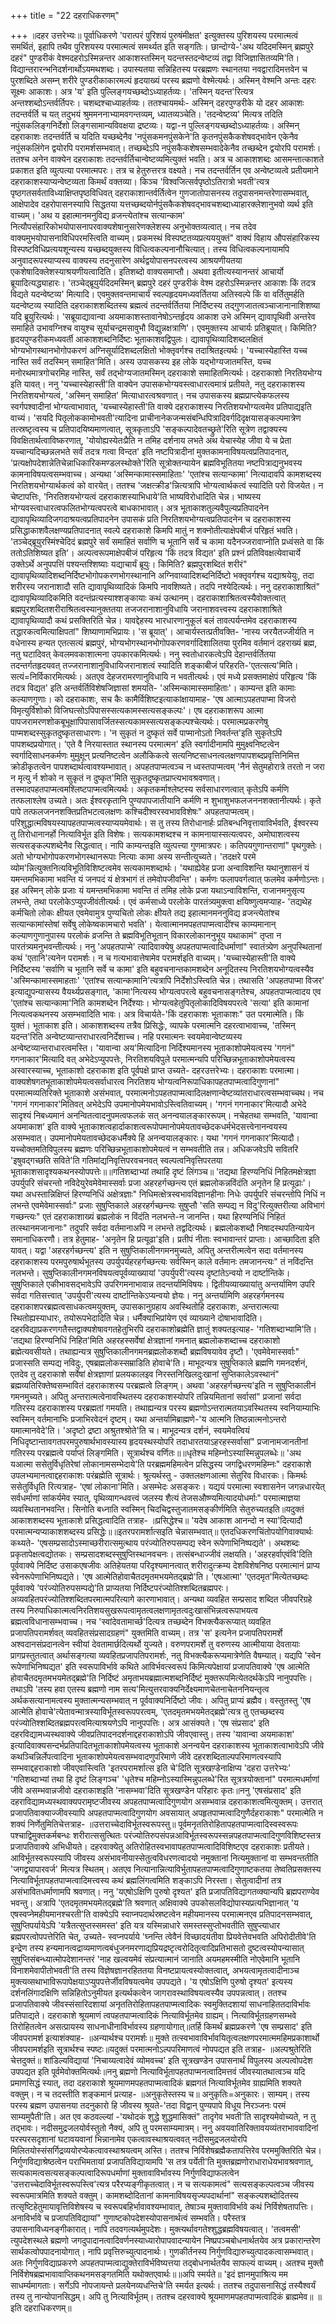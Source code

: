 +++
title = "22 दहराधिकरणम्"

+++
॥दहर उत्तरेभ्यः॥ पूर्वाधिकरणे 'परात्परं पुरिशयं पुरुषंमीक्षत' इत्युक्तस्य पुरिशयस्य परमात्मत्वं समर्थितं, इहापि तथैव पुरिशयस्य परमात्मत्वं समर्थ्यत इति सङ्गतिः। छान्दोग्ये-'अथ यदिदमस्मिन् ब्रह्मपुरे दहरं" पुण्डरीकं वेश्मदहरोऽस्मिन्नन्तर आकाशस्तस्मिन् यदन्तस्तदन्वेष्टव्यं तद्वा विजिज्ञासितव्यमि'ति। विद्यान्तरारन्भनिदर्शनार्थोऽयमथशब्दः। उपास्यतया सन्निहितस्य परब्रह्मणः स्थानतया नवद्वारादिमत्तवेन च पुरशब्दिते असम्न् शरीरे पुण्डरीकाकारमल्पं हृदयाख्यं परस्य ब्रह्मणो वेश्मेत्यर्थः। अस्मिन् वेश्मनि अन्तः दहरः सूक्ष्मः आकाशः। अत्र 'य' इति पुल्लिङ्गयच्छब्दोऽध्याहर्तव्यः। 'तस्मिन् यदन्त'रित्यत्र अन्तश्शब्दोऽन्तर्वर्तिपरः। चशब्दश्चाध्याहर्तव्यः। ततश्चायमर्थः- अस्मिन् दहरपुण्डरीके यो दहर आकाशः तदन्तर्वर्ति च यत् तदुभयं श्रुममननाभ्यामवगन्तव्यम्, ध्यातव्यञ्चेति। 'तदन्वेष्टव्य' मित्यत्र तदिति नपुंसकलिङ्गनिर्देशो लिङ्गसामान्यविवक्षया द्रष्टव्यः। यद्वा-न पुल्लिङ्गयच्छब्दोऽध्याहर्तव्यः। अस्मिन् दहराकाशः तदन्तर्वर्ति च यदिति यच्छब्देनैव 'नपुंसकमनपुंसकेने'ति कृतनपुंसकैकशेषवद्भावेन एकेनैव नपुंसकलिंगेन द्वयोरपि परामर्शसम्भवात्। तच्छब्देऽपि नपुंसकैकशेषसम्भवादेकेनैव तच्छब्देन द्वयोरपि परामर्शः। ततश्च अनेन वाक्येन दहराकाशः तदन्तर्वर्तिचान्वेष्टव्यमित्युक्तं भवति। अत्र च आकाशशब्दः आसमन्तात्काशते प्रकाशत इति व्युत्पत्या परमात्मपरः। तत्र च हेतुरुत्तरत्र वक्ष्यते। नच तदन्तर्वर्तिन एव अन्वेष्टव्यत्वे प्रतीयमाने दहराकाशस्याप्यन्वेष्टव्यता किमर्थं वक्तव्या। किञ्च 'विश्वजित्सर्वपृष्ठोऽतिरात्रो भवती'त्यत्र पृष्ठगतसर्वताविध्याक्षिप्तपृष्ठविधिवत् दहराकाशान्तर्वर्तित्वेन गुणजातोपासनस्य तदुपासनमन्तरेणासम्भवात्, आक्षेपादेव दहरोपासनस्यापि सिद्धतया यत्तच्छब्दयोर्नपुंसकैकशेषवद्भावचशब्दाध्याहारक्लेशानुभवो व्यर्थ इति वाच्यम्। 'अथ य इहात्मानमनुविद्य व्रजन्त्येतांश्च सत्यान्काम' नित्यौपसंहारिकोभयोपासनापरवाक्यशेषानुसारेणक्लेशस्य अनुभोक्तव्यत्वात्। नच तदेव वाक्यमुभयोपासनाविधिपरमस्त्विति वाच्यम्। प्रकमस्थं विस्पष्टतव्यप्रत्यययुक्तं" वाक्यं विहाय औपसंहारिकस्य विस्पष्टविधिप्रत्ययशून्यस्य यच्छब्दयुक्तस्य विधित्वकल्पनानौचित्यात्। तस्य विधित्वकल्पनायामपि अनुवादरूपस्याप्यस्य वाक्यस्य तदनुसारेण अर्थद्वयोपासनपरत्वस्य आश्रयणीयतया एकशेषादिक्लेशस्याश्रयणीयत्वादिति। इतिशब्दो वाक्यसमाप्तौ। अथवा इतीत्यस्यानन्तरं आचार्यो ब्रूयादित्यद्ध्याहारः। 'तञ्चेद्ब्रूयुर्यदिदमस्मिन् ब्रह्मपुरे दहरं पुण्डरीकं वेश्म दहरोऽस्मिन्नन्तर आकाशः किं तदत्र विद्यते यदन्वेष्टव्य' मित्यादि। एवमुक्तवन्तमाचार्यं स्वल्पहृदयमध्यवर्तितया अतिस्वल्पे किं वा वर्तितुमर्हति यदन्वेष्टव्य स्यादिति दहराकाशशब्दितस्य ब्रह्मत्वं तदन्तर्वर्तितया निर्दिष्टस्य तद्गुणजातत्वञ्चाजानानाशिशष्या यदि ब्रूयुरित्यर्थः। 'सब्रूयाद्यावान्वा अयमाकाशस्तावानेषोऽन्तर्हृदय आकाश उभे अस्मिन् द्यावापृथिवी अन्तरेव समाहिते उभावग्निश्च वायुश्च सूर्याचन्द्रमसावुभौ विद्युन्नक्षत्राणि'। एवमुक्तस्य आचार्यः प्रतिब्रूयात्। किमिति? हृदयपुण्डरीकमध्यवर्ती आकाशशब्दनिर्दिष्टः भूताकाशवद्विपुलः। द्यावापृथिव्यादिशब्दलक्षितं भोग्यभोगस्थानभोगोपकरणं अग्निसूर्यादिशब्दलक्षितो भोक्तृवर्गश्च तदाश्रितइत्यर्थः। 'यच्चास्येहास्ति यच्च नास्ति सर्वं तदस्मिन् समाहित'मिति। अस्य उपासकस्य इह लोके यद्भोग्यजातमस्ति, यच्च मनोरथमात्रगोचरमिह नास्ति, सर्वं तद्भोग्यजातमस्मिन् दहराकाशे समाहितमित्यर्थः। दहराकाशो निरतियभोग्य इति यावत्। ननु 'यच्चास्येहास्ती'ति वाक्येन उपासकभोग्यवस्त्वाधारत्वमात्रं प्रतीयते, नतु दहराकाशस्य निरतिशयभोग्यत्वं, 'अस्मिन् समाहित' मित्याधारत्वश्रवणात्। नच उपासकस्य ब्रह्मप्राप्त्येकफलस्य स्वर्गपश्वादीनां भोग्यत्वाभावात्, 'यच्चास्येहास्ती'ति वाक्ये दहराकाशस्य निरतिशयभोग्यत्वमेव प्रतिपाद्यइति वाच्यं। 'सयदि पितृलोककामोभवती'त्यादिना प्राचीनानेकजन्मसंबन्धिपित्रादिवर्गदिदृक्षयासङ्कल्पमात्रेण तत्स्रष्टृत्वस्य च प्रतिपादयिष्यमाणत्वात्, सूत्रकृताऽपि 'सङ्कल्पादेवतच्छ्रुते'रिति सूत्रेण तद्वाक्यस्य विवक्षितार्थत्वाविष्करणात्, 'योयोह्यस्येतःप्रैति न तमिह दर्शनाय लभते अथ येचास्येह जीवा ये च प्रेता यच्चान्यदिच्छन्नलभते सर्वं तदत्र गत्वा विन्दत' इति नष्टपित्रादीनां मुक्तकामनाविषयत्वप्रतिपादनात्, 'प्रत्यक्षोपदेशान्नेतिचेन्नाधिकारिकमण्डलस्थोक्ते'रिति सूत्रोक्तन्यायेन ब्रह्मविभूतितया नष्टपित्राद्यनुभवस्य कामनाविषयत्वसम्भवाच्च। अन्यथा 'अस्मिन्कामास्समाहिताः' 'एतांश्च सत्यान्कामा' नित्यादावपि कामशब्दस्य निरतिशयभोग्यार्थकत्वं को वारयेत्। ततश्च 'जक्षत्क्रीड'न्नित्यत्रापि भोग्यत्वार्थकत्वं स्यादिति परो विजयेत। न चेष्टापत्तिः, 'निरतिशयभोग्यत्वं दहराकाशस्याभिधाये'ति भाष्यविरोधादिति चेन्न। भाष्यस्य भोग्यवस्त्वाधारत्वफलितभोग्यत्वपरत्वे बाधकाभावात्। अत्र भूताकाशतुल्यवैपुल्यप्रतिपादनेन द्यावापृथिव्यादिजगदाश्रयत्वप्रतिपादनेन उपासकं प्रति निरतिशयभोग्यत्वप्रतिपादनेन च दहराकाशस्य प्रसिद्धाकाशवैलक्षण्यप्रतिपादनात् स्वल्पे दहराकाशे किमपि मातुं न शक्नोतीत्याक्षेपबीजं परिहृतं भवति। 'तञ्चेद्ब्रूयुरस्मिंश्चेदिदं ब्रह्मपुरे सर्वं समाहितं सर्वाणि च भूतानि सर्वे च कामा यदैनज्जरावाप्नोति प्रध्वंसते वा किं ततोऽतिशिष्यत इति'। अल्पत्वरूपमाक्षेपबीजं परिहृत्य 'किं तदत्र विद्यत' इति प्रश्नं प्रतिविवक्षत्येवाचार्ये उक्तेऽर्थे अनुपपत्तिं पश्यन्तश्शिष्याः यद्याचार्यं ब्रूयुः। किमिति? ब्रह्मपुरशब्दितं शरीरं" द्यावापृथिव्यादिशब्दनिर्दिष्टभोगोपकरणभोगस्थानानि अग्निवाय्वादिशब्दनिर्दिष्टो भक्तृवर्गश्च यद्याश्रयेयुः, तदा शरीरस्य जरानाशादौ सति द्यावापृथिव्यादिकं किमपि नावशिष्यते। तदपि नश्येदित्यर्थः। ननु दहराकाशाश्रितं" द्यावापृथिव्यादिकमिति वदन्तंप्रत्यस्याश्शङ्कायाः कथं उत्थानम्। दहराकाशाश्रितत्वस्यैवोक्तत्वात् ब्रह्मपुरशब्दितशरीराश्रितत्वस्यानुक्ततया तजजरानाशानुविधायि जरानाशवत्त्वस्य दहराकाशाश्रिते द्यावापृथिव्यादौ कथं प्रसक्तिरिति चेन्न। यावद्देहस्य भारधारणानुकूलं बलं तावत्पर्यन्तमेव दहराकाशस्य तद्धारकत्वमित्याक्षिपतां" शिष्याणामभिप्रायः। 'स ब्रूयात्'। आचार्यस्तत्प्रतीवक्ति- 'नास्य जरयैतज्जीर्यति न वधेनास्य हन्यत एतत्सत्यं ब्रह्मपुरं, भोग्यभोगस्थानभोगोपकरणवर्गादिशालितया पुरमिव वर्तमानं दहराख्यं ब्रह्म, नतु घटादिवत् केवलमवकाशात्मना उपकारकमित्यर्थः। ननु स्वतोधारकत्वेऽपि देहान्तर्वर्तितया तदन्तर्गतहृदयवत् तज्जरानाशानुविधायिजरानाशत्वं स्यादिति शङ्काबीजं परिहरति-'एतत्सत्य'मिति। सत्यं=निर्विकारमित्यर्थः। अतएव देहजरामरणानुविधायि न भवतीत्यर्थः। एवं मध्ये प्रसक्तमाक्षेपं परिहृत्य 'किं तदत्र विद्यत' इति अन्तर्वर्तिविशेषजिज्ञासां शमयति- 'अस्मिन्कामास्समाहिताः'। काम्यन्त इति कामाः कल्याणगुणाः। को दहराकाशः, सच कैः कामैर्विशिष्टइत्याकांक्षायामाह- 'एष आत्माऽपहतपाप्मा विजरो विमृत्युर्विशोको विजिघत्सोऽपिपासस्सत्यकामस्सत्यसङ्कल्पः'। एष दहराकाशरूप आत्मा पापजरामरणशोकबूभूक्षापिपासावर्जितस्सत्यकामस्सत्यसङ्कल्पश्चेत्यर्थः। परमात्मप्रकरणेषु पाप्मशब्दस्सुकृतदुष्कृतसाधारणः। 'न सुकृतं न दुष्कृतं सर्वे पाप्मानोऽतो निवर्तन्त'इति सुकृतेऽपि पापशब्दप्रयोगात्। 'एते वै निरयास्तात स्थानस्य परमात्मन' इति स्वर्गादीनामपि मुमुक्ष्वनिष्टत्वेन स्वर्गादिसाधनकर्मणः मुमुक्षून् प्रत्यनिष्टत्वेन अलौकिकत्वे सत्यनिष्टसाधनत्वलक्षणपापशब्दप्रवृत्तिनिमित्त क्रोडीकृतत्वेन पापशब्दार्थत्वावश्यम्भावात्। अपहतपाप्मत्वञ्च न ध्वस्तपाप्मत्वम् 'नैनं सेतुमहोरात्रे तरतो न जरा न मृत्यु र्न शोको न सुकृतं न दुष्कृत'मिति सुकृतदुष्कृतप्राप्त्यभावश्रवणात्। तस्मादपहतपाप्मत्वमश्लिष्टपाप्मत्वमित्यर्थः। अकृतकर्माश्लेष्टस्य सर्वसाधारणत्वात् कृतेऽपि कर्मणि तत्फलाश्लेष उच्यते। अतः ईश्वरकृतानि पुण्यपापजातीयानि कर्मणि न शुभाशुभफलजननशक्तानीत्यर्थः। कृते पापे तत्फलजननशक्तिप्रतिभटत्वलक्षणः कश्चिदीश्वरस्वभावविशेषः" अपहतपाप्मत्वम्। परिशुद्धात्मविषयस्यापहतपाप्मत्वस्याप्ययमेवार्थः। स तु तस्य तिरोधानार्हः प्रतिबन्धनिवृत्तावाविर्भवति, ईश्वरस्य तु तिरोधानानर्हो नित्याविर्भूत इति विशेषः। सत्यकामशब्दश्च न कामनायास्सत्यत्वपरः, अमोघाशत्वस्य सत्यसङ्कल्पशब्देनैव सिद्धत्वात्। नापि काम्यन्तइति व्युत्पत्त्या गुणमात्रपरः। कतिपयगुणान्तराणां" पृथगुक्तेः। अतो भोग्यभोगोपकरणभोगस्थानरूपाः नित्याः कामा अस्य सन्तीत्युच्यते। 'तदक्षरे परमे व्योम'न्नित्युक्तनित्यविभूतिविशिष्टत्वमेव सत्यकामशब्दार्थः। 'यथाह्येवेह प्रजा अन्वाविशन्ति यथानुशासनं यं यमन्तमभिकामा भवन्ति यं जनपदं यं क्षेत्रभागं तं तमेवोपजीवन्ति'। कर्मणः फलापवर्गत्वात् फलमेव कर्मणोऽन्तः। इह अस्मिन् लोके प्रजाः यं यमन्तमभिकामा भवन्ति तं तमिह लोके प्रजा यथाऽन्वाविशन्ति, राजानमनुसृत्य लभन्ते, तथा परलोकेऽप्युपजीवंतीत्यर्थः। एवं कर्मसाध्ये परलोके पारतंत्र्यमुक्त्वा क्षयिष्णुत्वमप्याह- 'तद्यथेह कर्मचितो लोकः क्षीयत एवमेवामुत्र पुण्यचितो लोकः क्षीयते तद्य इहात्मानमननुविद्य व्रजन्त्येतांश्च सत्यान्कामांस्तेषां सर्वेषु लोकेष्वकामचारो भवति'। येत्वात्मानमपहतपाप्मत्वादींश्च काम्यमानान् कल्याणगुणानुपास्य परलोकं व्रजन्ति ते ब्रह्मविभूतिभूतान् विकारलोकाननुभूय यथाकामं" तृप्ता न पारतंत्र्यमनुभवन्तीत्यर्थः। ननु 'अपहतपाप्मे' त्यादिवाक्येषु अपहतपाप्मत्वादिधर्माणां" स्वातंत्र्येण अनुपस्थितानां कथं 'एतानि'त्यनेन परामर्शः। न च गत्यभावात्तेषामेव परामर्शइति वाच्यम्। 'यच्चास्येहास्ती'ति वाक्ये निर्दिष्टस्य 'सर्वाणि च भूतानि सर्वे च कामा' इति बहुवचनान्तकामशब्देन अनूदितस्य निरतिशयभोग्यत्वस्यैव 'अस्मिन्कामास्समाहताः' 'एतांश्च सत्यान्कामानि'त्यत्रापि निर्देशोऽस्त्विति चेन्न। तथासति 'अपहतपाप्मा विजर' इत्याद्युपन्यासस्य वैयर्थ्यप्रसङ्गात्, 'कामा'नित्यस्य भोग्यत्वपरत्वे बहुवचनासङ्गतेश्च, अपहतपाप्मत्वादय एव 'एतांश्च सत्यान्कामा'निति कामशब्देन निर्देश्याः। भोग्यत्वहेतुपितृलोकादिविषयपरत्वे 'सत्या' इति कामानां नित्यत्वकथनस्य असम्भवादिति भावः। अत्र विचार्यते-'किं दहराकाशः भूताकाशः" उत परमात्मेति। किं युक्तं। भूताकाश इति। आकाशशब्दस्य तत्रैव प्रिसिद्धेः, व्यापके परमात्मनि दहरत्वाभावाच्च, 'तस्मिन् यदन्त'रिति अन्वेष्टव्यान्तराधारत्वनिर्देशाच्च। नहि परमात्मनः स्वयमेवान्वेष्टव्यस्य अन्वेष्टव्यान्तराधारत्वमस्ति। 'यावान्वा अय'मित्यादिना निर्दिश्यमानस्य भूताकाशोपमेयत्वस्य 'गगनं" गगनाकार'मित्यादि वत् अभेदेऽप्युपपत्तेः, निरतिशयविपुले परमात्मन्यपि परिच्छिन्नभूताकाशोपमेयत्वस्य अस्वारस्याच्च, भूताकाशो दहराकाश इति पूर्वपक्षे प्राप्त उच्यते- दहरउत्तरेभ्यः। दहराकाशः परमात्मा। वाक्यशेषगतभूताकाशोपमेयत्वसर्वाधारत्व निरतिशय भोग्यत्वनिरूपाधिकापहतपाप्मत्वादिगुणानां" परमात्मव्यतिरिक्ते भूताकाशे असंभवात्, परमात्मनोऽपहतपाप्मत्वादिलक्षणान्वेष्टव्यांतराधारत्वसम्भवाच्चथ। नच 'गगनं गगनाकार'मितिवत् अभेदेऽपि उपमानोपमेयभावोऽस्त्वितिवाच्यम्। 'गगनं गगनाकार'मित्यादौ अभेदे सादृश्यं निबध्यमानं अनन्वितत्वादनुपमत्वफलकं सत् अनन्वयालङ्काररूपम्। नचेहतथा सम्भवति, 'यावान्वा अयमाकाश' इति वाक्ये भूताकाशत्वहार्दाकाशत्वरूपोपमानोपमेयतावच्छेदकधर्मभेदसत्त्वेनानन्वयस्य असम्भवात्। उपमानोपमेयतावच्छेदकधर्मैक्ये हि अनन्वयालङ्कारः। यथा 'गगनं गगनाकार'मित्यादौ। यच्चोक्तमतिविपुलस्य ब्रह्मणः परिच्छिन्नभूताकाशोपमेयत्वं न सम्भवतीति तन्न। अधिकजवेऽपि सवितरि 'इषुवद्गच्छति सविते'ति गतिमांद्यनिवृत्तिपरवचनवत् स्वल्पत्वनिवृत्तिपरतया भूताकाशसादृश्यकथनस्योपपत्तेः॥॥गतिशब्दाभ्यां तथाहि दृष्टं लिंगञ्च॥ 'तद्यथा हिरण्यनिधिं निहितमक्षेत्रज्ञा उपर्युपरि संचरन्तो नविदेयुरेवमेवेमास्सर्वाः प्रजा अहरहर्गच्छन्त्य एतं ब्रह्मलोकन्नविंदंति अनृतेन हि प्रत्यूढाः'। यथा अधस्तान्निक्षिप्तं हिरण्यनिधिं अक्षेत्रज्ञाः" निधिमत्क्षेत्रस्वभावविज्ञानहीनाः निधेः उपर्युपरि संचरन्तोपि निधिं न लभन्ते एवमेवेमास्सर्वाः" प्रजाः सुषुप्तिकाले अहरहर्गच्छन्त्यः सुषुप्तौ 'सति सम्पद्य न विदु'रित्युक्तरीत्या अविभागं गच्छन्त्यः" एतं दहराकाशाख्यं ब्रह्मलोकं न विंदंति नलभन्ते-न जानन्ति। यथा हिरण्यनिधिं निहितं तत्स्थानमजानानाः" तदुपरि सर्वदा वर्तमानाअपि न लभन्ते तद्वदित्यर्थः। ब्रह्मलोकशब्दौ निषादस्थपतिन्यायेन समानाधिकरणौ। तत्र हेतुमाह- 'अनृतेन हि प्रत्यूढा'इति। प्रतीपं नीताः स्वभावान्तरं प्राप्ताः। आच्छादिता इति यावत्। यद्वा 'अहरहर्गच्छन्त्य' इति न सुषुप्तिकालीनगमनमुच्यते, अपितु अन्तरीत्मत्वेन सदा वर्तमानस्य दहराकाशस्य परमपुरुषार्थभूतस्य उपर्युपर्यहरहर्गच्छन्त्यः सर्वस्मिन् काले वर्तमानः तमजानन्त्यः" तं नविंदन्ति नलभन्ते। सुषुप्तिकालीनगमनविषयत्वपूर्वव्याख्यायां 'उपर्युपरी'त्यस्य दृष्टांतेऽन्वयो न दार्ष्टान्तिके। सुषुप्तिकाले एकीभावसद्भावेऽपि उपरिगमनाभावान्न तदन्तर्यामिविषयः। द्वितीयव्याख्यायांतु अन्तर्यामिण उपरि सर्वदा गतिसत्त्वात् 'उपर्युपरी'त्यस्य दार्ष्टान्तिकेऽप्यन्वयो ज्ञेयः। ननु अन्तर्यामिणि अहरहर्गमनस्य दहराकाशपरब्रह्मत्वसाधकत्वमयुक्तम्, उपासकानुग्रहाय अवस्थितोहि दहराकाशः, अन्तरात्मत्या स्थितोह्यस्याधारः, तयोरूपभेदादिति चेन्न। धर्मैक्याभिप्रांयेण एवं व्याख्याने दोषाभावादिति। दहरविद्याप्रकरणगतैस्तद्वाक्यशेषावगतहेतुभिरपि दहराकाशोब्रह्मेति ज्ञातुं शक्यतइत्याह- 'गतिशब्दाभ्यामि'ति। 'तद्यथा हिरण्यनिधिं निहित'मिति अहरहस्सर्वेषां क्षेत्रज्ञानां गमनात् ब्रह्मलोकशब्दाच्च दहराकाशो ब्रह्मेत्यवसीयते। तथाह्यन्यत्र सुषुप्तिकालीनगमनब्रह्मलोकशब्दौ ब्रह्मविषयावेव दृष्टौ। 'एवमेवेमास्सर्वाः" प्रजास्सति सम्पद्य नविदुः, एषब्रह्मलोकस्सम्राडिति होवाचे'ति। माभूदन्यत्र सुषुप्तिकाले ब्रह्मणि गमनदर्शनं, एतदेव तु दहराकाशे सर्वेषां क्षेत्रज्ञाणां प्रलयकालइव निरस्तनिखिलदुःखानां सुप्तिकालेऽवस्थानं" ब्रह्मव्यतिरिक्तेष्वसम्भावितं दहराकाशस्य परब्रह्मत्वे लिङ्गम्। अथवा 'अहरहर्गच्छन्त्य'इति न सुषुप्तिकालीनं गमनमुच्यते। अपितु अन्तरात्मत्वेनावस्थितस्य दहराकाशस्योपरि तन्नियमितानां सर्वासां" प्रजानां सर्वदा गतिरस्य दहराकाशस्य परब्रह्मतां गमयति। तथाह्यन्यत्र परस्य ब्रह्मणोऽन्तरात्मतयाऽवस्थितस्य स्वनियाम्याभिः स्वस्मिन् वर्तमानाभिः प्रजाभिरवेदनं दृष्टम्। यथा अन्तर्यामिब्राह्मणे-'य आत्मनि तिष्ठन्नात्मनोऽन्तरो यमात्मानवेदे'ति। 'अदृष्टो द्रष्टा अश्रुतश्श्रोते'ति च। माभूदन्यत्र दर्शनं, स्वयमेवत्वियं निधिदृष्टान्तावगतपरमपुरुषार्थभावस्यास्य हृदयस्थस्योपरि तदाधारतयाऽहरहस्सर्वासां" प्रजानामजानतीनां गतिरस्य परब्रह्मत्वे पर्याप्तं लिङ्गमिति। सूत्रार्थश्च वर्णितः॥॥धृतेश्च महिम्नोऽस्यास्मिन्नुपलब्धेः॥ 'अथ यआत्मा ससेतुर्विधृतिरेषां लोकानामसम्भेदाये'ति परब्रह्ममहिमत्वेन प्रसिद्धस्य जगद्विधरणमहिम्नः" दहराकाशे उपलभ्यमानत्वाद्दहराकाशः परंब्रह्मेति सूत्रार्थः। श्रूत्यर्थस्तु - उक्तलक्षणआत्मा सेतुरिव विधारकः। किमर्थः ससेतुर्विधृति रित्यत्राह- 'एषां लोकाना'मिति। असम्भेदः असङ्करः। यद्ययं परमात्मा स्वशासनेन जगन्नधारयेत् सर्वधर्माणां सांकर्यमेव स्यात्, पृथिव्यागन्धवत्त्वं जलस्य शैत्यं तेजसऔष्ण्यमित्यादयोधर्माः" परमात्माज्ञया व्यवस्थितानभवन्ति। सिनोति बध्नाति स्वस्मिन् चिदचिद्वस्तुजातमसङ्कीर्णमिति सेतुरुच्यतइति॥यदुक्तं आकाशशब्दस्य भूताकाशे प्रसिद्धत्वादिति तत्राह- ॥प्रसिद्धेश्च॥ 'यदेष आकाश आनन्दो न स्या'दित्यादौ परमात्मन्यप्याकाशशब्दस्य प्रसिद्धेः॥॥इतरपरामर्शात्सइति चेन्नासम्भवात्॥ एतदधिकरणचिंतोपयोगिवाक्यार्थः कथ्यते- 'एषसम्प्रसादोऽस्माच्छरीरात्समुत्थाय परंज्योतिरुपसम्पद्य स्वेन रूपेणाभिनिष्पद्यते'। अथशब्दः प्रकृतापेक्षत्वद्योतकः। सम्प्रसादशब्दस्सुषुप्तिस्थानवचनः। तत्संबन्धाज्जीवं लक्षयति। 'अहरहर्वाएवंवि'दिति पूर्ववाक्ये निर्दिष्ट उसाकएषजीवः अतिहेयतया परिदृश्यमानत्वात् शरीरादुत्क्रम्य देशविशेषनिष्ठ परमात्मानं प्राप्य स्वेनरूपेणाभिनिष्पद्यते। 'एष आत्मेतिहोवाचैतदमृतमभयमेतद्ब्रह्मे'ति। 'एषआत्मा' 'एतदमृत'मित्येतच्छब्दः पूर्ववाक्ये 'परंज्योतिरुपसम्पद्ये'ति प्राप्यतया निर्दिष्टपरंज्योतिश्शब्दितब्रह्मपरः। अव्यवहितपरंज्योतिश्शब्दितपरमात्मपरित्यागे कारणाभावात्। अन्यथा व्यवहित सम्प्रसाद शब्दित जीवपरिग्रहे तस्य निरुपाधिकात्मत्वनिरतिशयसुखरूपत्वामृतत्वलक्षणामृतत्वदुःखासंभिन्नत्वरूपाभयत्व ब्रह्मत्वविधानासम्भवाच्च। नच 'स्वांदेवतामार्च्छ'दित्यत्र तच्छब्देन विभक्त्यैकरूप्यात् व्यवहित प्रजापतिपरामर्शवत् व्यवहितसंप्रसादग्रहणं" युक्तमिति वाच्यम्। तत्र 'स' इत्यनेन प्रजापतिपरामर्शे अश्वदानसंप्रदानत्वेन स्वीयां देवतामार्छदित्यर्थो युज्यते। वरुणपरामर्शे तु वरुणस्य आत्मीयाया देवतायाः प्रागप्रस्तुतत्वात् अर्थासङ्गत्या व्यवहितप्रजापतिपरामर्शः, नतु विभक्त्यैकरूप्यमात्रेणेति वैषम्यात्। यद्यपि 'स्वेन रूपेणाभिनिष्पद्यत' इति स्वरूपाविर्भावे कथिते आविर्भवत्स्वरूपं किमित्यपेक्षायां प्रजापतिवाक्ये 'एष आत्मेति होवाचैतदमृतमभयमेतद्ब्रह्मे'ति निर्दिष्टं अमृताभयब्रह्मात्मशब्दनिर्दिष्टं मुक्तरूपमित्येतदर्थकेऽपि नानुपपत्तिः। तथाऽपि 'तस्य हवा एतस्य ब्रह्मणो नाम सत्य'मित्युत्तरवाक्यनिर्देक्ष्यमाणचेतनाचेतननियन्तृत्व अर्थकसत्यानामत्वस्य मुक्तात्मन्यसम्भवात् न पूर्ववाक्यनिर्दिष्टो जीवः। अपितु प्राप्यं ब्रह्मैव। वस्तुतस्तु 'एष आत्मेति होवाचे'त्येतावन्मात्रस्याविर्भूतस्वरूपपरत्वम्, 'एतदमृतमभयमेतद्ब्रह्मे'त्यत्र तु एतच्छब्दस्य परंज्योतिश्शब्दितब्रह्मपरत्वमित्याश्रयणेऽपि नानुपपत्तिः। अत्र आसंक्यते। 'एष संप्रसाद' इति दहरविद्यामध्यस्थवाक्ये जीवप्रतिपादनदर्शनाद्दहराकाशोऽपि जीवएवास्तु। तस्य 'यावान्वा अयमाकाश' इत्यादिवाक्यसन्दर्भप्रतिपादितभूताकाशोपमेयत्वस्य भूताकाशे अनन्वयेन दहराकाशस्य भूताकाशत्वाभावेऽपि जीवे कथञ्चिन्निर्लेपत्वादिना भूताकाशोपमेयत्वसम्भवादणुपरिमाणे जीवे दहरशब्दिताल्पपरिमाणत्वस्यापि सम्भवाद्दहराकाशो जीवएवास्त्विति 'इतरपरामर्शात्स इति चे'दिति सूत्रखण़्डेनाक्षिप्य 'दहरा उत्तरेभ्यः' 'गतिशब्दाभ्यां तथा हि दृष्टं लिङ्गञ्च' 'धृतेश्च महिम्नोऽस्यास्मिन्नुपलब्धे'रित सूत्रत्रयोक्तानां" परमात्मधर्माणां जीवे असम्भवान्नजीवो दहराकाशइति 'नासम्भवा'दिति सूत्रखण्डेन परिहारः कृतः॥ननु 'एषसंप्रसाद' इति दहराविद्यामध्यस्थवाक्यपरामृष्टजीवस्य अपहतपाप्मत्वादिगुणयोग असम्भवान्न दहराकाशत्वमित्युक्तम्। उत्तरात् प्रजापतिवाक्याज्जीवस्यापि अपहतपाप्मत्वादिगुणयोग अवसायात् अपहृतपाप्मत्वादिगुणैर्दहराकाशः" परमात्मेति न शक्यं निर्णेतुमितिचेत्तत्राह- ॥उत्तराच्चेदाविर्भूतस्वरूपस्तु॥ पूर्वमनृततिरोहितापहतपाप्मत्वादिस्वस्वरूपः पश्चाद्विमुक्तकर्मबन्धः शरीरात्ससुत्थितः परंज्योतिरुपसंपन्नआविर्भूतस्वरूपस्सन्नपहतपाप्मत्वादिगुणविशिष्टस्तत्र प्रजापतिवाक्ये अभिधीयते। दहरवाक्येतु अतिरोहितस्वभावापहतपाप्मत्वादिविशिष्टएव दहराकाशः प्रतीयते। आविर्भूतस्वरूपस्यापि जीवस्य असंभावनीयास्सेतुत्वविधरणत्वादयो नमुक्तानां नित्यमुक्तानां वा सम्भवन्ततीति 'जगद्व्यापारवर्ज' मित्यत्र स्थितम्। अतएव नित्यानान्नित्याविर्भुतापहतपाप्मत्वादिगुणाष्टकतया तेष्वतिप्रसक्तस्य नित्याविर्भूतापहतपाप्मत्वादिमत्त्वस्य कथं ब्रह्मलिंगत्वमिति शङ्काऽपि निरस्ता। सेतुत्वादीनां तत्र असंभावितधर्माणामपि श्रवणात्। ननु 'यएषोऽक्षिणि पुरुषो दृश्यत' इति प्रजापतिविद्यागतव्क्यान्यपि ब्रह्मपराण्येव भवन्तु। अत्रापि 'एतदमृतमभयमेतद्ब्रह्मे'ति श्रवणात् अक्षिवाक्ये उपकोसलविद्योपास्यप्रत्यभिज्ञानात् 'य एषस्वप्नेमहीयमानश्चरती'ति वाक्येऽपि स्वाप्नपदार्थस्रष्टत्वेन महीयमानस्य परमात्मनएव प्रतिपादनसम्भवात्, सुषुप्तिपर्यायेऽपि 'यत्रैतत्सुप्तस्समस्त' इति यत्र यस्मिन्नाधारे समस्तस्सुप्तोभवतीति सुषुप्त्याधार ब्रह्मपरत्वोपपत्तेरिति चेत्, उच्यते- स्वप्नपर्याये 'घ्नन्ति त्वेवैनं विच्छादयंतीवा प्रियवेत्तेवभवति अपिरोदीतीवे'ति इन्द्रेण तस्य हन्यमानत्वद्राव्यमाणत्वबंधुजनमरणाद्यप्रियद्रष्टृत्वरोदितृत्वादिप्रतिभासतो दुष्टत्वस्योपन्यासात् सुषुप्तिसंबन्ध्यात्मोपदेशानन्तरं 'नाह खल्वयमेवं संप्रत्यात्मानं जानाति अयमहमस्मीति नोएवेमानि भूतानि विनाशमेवापीतोभवती'ति तस्य विज्ञेषज्ञानरहिततया विनष्टप्रायत्वस्योक्तत्वात्, अभयत्वामृतत्वादीनाञ्च मुक्त्यव्सथाभाविरूपापेक्षयाऽप्युपपत्तेर्जीवविषयत्वमेव उपपद्यते। 'य एषोऽक्षिणि पुरुषो दृश्यत' इत्यस्य दर्शनलिंगादक्षिणि सन्निहितोऽनुमीयत इत्यर्थकत्वेन जागरावस्थाविषयत्वस्यैव उपपन्नत्वात्। ततश्च प्रजापतिवाक्ये जीवस्संसारिदशायां अनृततिरोहितापहतपाप्मत्वादिकः स्वमुक्तिदशायां साधनाहिततदाविर्भावः प्रतिपाद्यते। दहराकाशे श्रूयमाणं त्वपहतपाप्मत्वादिकं नित्याविर्भूतमेव ग्राह्यम्। नित्याविर्भूतग्रहणसम्भवे तिरोहितत्वेन असत्प्रायस्य साधनाधीनाविर्भावस्य ग्रहणायोगात्॥तर्हि किमर्थं ब्रह्मप्रकरणे 'एष सम्प्रसाद' इति जीवपरामर्श इत्याशंक्याह- ॥अन्यार्थश्च परामर्शः॥ मुक्ते तत्स्वभावाविर्भावयितृत्वलक्षणपरमात्ममहिमप्रकाशार्थो जीवपरामर्शइति सूत्रार्थश्च स्पष्टः॥यदुक्तं परमात्मनोऽल्पपरिमाणत्वं नोपपद्यत इति तत्राह- ॥अल्पश्रुतेरिति चेत्तदुक्तं॥ शांडिल्यविद्यायां 'निचाय्यत्वादेवं व्योमवच्च' इति सूत्रखण्डेन उपासनार्थं विपुलस्य अल्पत्वोपदेश उपपद्यत इति पूर्वमेवोक्तमित्यर्थः॥ननु ब्रह्मणो नित्याविर्भूतापहतपाप्मनत्वादिमत्तवं जीवस्यातथात्वञ्च यदि प्रमाणसिद्धं स्यात्, तदा दहराकाशे श्रूयमाणमपहतपाप्मत्वादिकं ब्रह्मगतं नित्याविर्भूतमेव ग्राह्यमिति शक्यते वक्तुम्। न च तदस्तीति शङ्कमानं प्रत्याह- ॥अनुकृतेस्तस्य च॥ अनुकृतिः=अनुकारः। साम्यम्। तस्य परस्य ब्रह्मण उपासनया तदनुकारो हि जीवस्य श्रूयते-'तदा विद्वान् पुण्यपापे विधूय निरञ्जनः परमं साम्यमुपैती'ति। अत एव कठवल्ल्यां -'यथोदकं शुद्धे शुद्धमासिक्तं" तादृगेव भवती'ति सादृश्यमेवोच्यते, न तु तद्भावः। नदीसमुद्रजलयोर्वस्तुतो नैक्यं, अपि तु परमसाम्यमात्रम्। ननु अवयवातिरिक्तावयव्यंतराभाववादिनां परस्परसदृशानां घटावयवानां भिन्नानामेव एकत्वावस्थाश्रयत्ववत् नदीसमुद्रजलयोरपि मिलितयोस्संसर्गिद्रव्ययोरप्येकत्वावस्थाश्रयत्वम् अस्ति। ततश्च निर्विशेषब्रह्मैकतापत्तिरेव परममुक्तिरिति चेन्न। निर्गुणविद्याश्रेष्ठत्वेन पराभिमतायां प्रजापतिविद्यायामपि 'स तत्र पर्येती'ति मुक्तब्रह्मणोराधाराधेयभावश्रवणात्, सत्यकामत्वसत्यसङ्कल्पत्वादिरूपधर्माणां मुक्तावाविर्भावस्य निर्गुणविद्याफलत्वेन 'उत्तराच्चेदाविर्भूतस्वरूपस्त्वि'त्यत्र परैरप्यङ्गीकृतत्वात्। न च सत्यकामत्वं" सत्यसङ्कल्पत्वञ्च जीवस्य स्वरूपमात्रमिति शक्यते वक्तुम्। कामशब्दोदितानां कामनाविषयसृज्यपदार्थानां" सङ्कल्पशब्दोदितस्य तत्सृष्टिहेतुमायावृत्तिविशेषस्य च स्वरूपबहिर्भावावश्यम्भावात्, तेषाञ्च मुक्तावाविर्भावे कथं निर्विशेषतापत्तिः। अनाविर्भावे च प्रजापतिविद्यायां" गुणाष्टकोपदेशस्योपासनार्थत्वं सम्भवति। परैस्तत्र उपासनाविध्यनङ्गीकारात्। नापि तदवगत्यर्थमुपदेशः। मुक्त्यर्थावगतेश्शुद्धब्रह्मविषयत्वात्। 'तत्वमसी' त्युपदेशस्थले ब्रह्मणो जगदुपादानत्वादिवर्णनस्याध्यारोपापवादन्यायेन निष्प्रपञ्चबोधनार्थतयेव अत्र प्रकारान्तरेण सार्थकत्वोपपादनायोगात्। नापि प्रवृत्तिरुच्युत्पादनार्थः। गुणकीर्तनस्य निर्गुणविद्यारुच्युत्पादकत्वासम्भवात्। अतः निर्गुणविद्याप्रकरणे अपहतपाप्मत्वाद्युक्तेराविर्भविष्यत्तया तद्बोधनार्थतयैव साफल्यं वाच्यम्। अतश्च मुक्तौ निर्विशेषब्रह्मभावावाप्तिकथनमसङ्गतमिति यथोक्तएवार्थः॥॥अपि स्मर्यते॥ 'इदं ज्ञानमुपाश्रित्य मम साधर्म्यमागताः। सर्गेऽपि नोपजायन्ते प्रलयेनव्यधन्तिचे'ति स्मर्यत इत्यर्थः। ततश्च तदुपासनासिद्धं तस्यैश्वर्यं तस्य तु नान्योपानसिद्धम्। अपि तु नित्याविर्भूतम्। ततश्च दहरवाक्ये श्रूयमाणमपहतपाप्मत्वादिकं ब्राह्ममेव॥ ॥इति दहराधिकरणम्॥